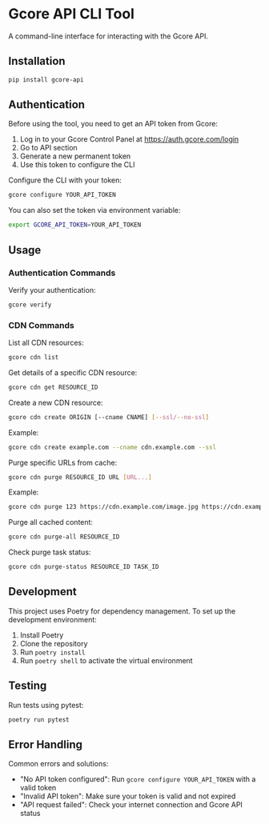 # Gcore API CLI Tool

A command-line interface for interacting with the Gcore API.

## Installation

```bash
pip install gcore-api
```

## Authentication

Before using the tool, you need to get an API token from Gcore:

1. Log in to your Gcore Control Panel at https://auth.gcore.com/login
2. Go to API section
3. Generate a new permanent token
4. Use this token to configure the CLI

Configure the CLI with your token:

```bash
gcore configure YOUR_API_TOKEN
```

You can also set the token via environment variable:

```bash
export GCORE_API_TOKEN=YOUR_API_TOKEN
```

## Usage

### Authentication Commands

Verify your authentication:
```bash
gcore verify
```

### CDN Commands

List all CDN resources:
```bash
gcore cdn list
```

Get details of a specific CDN resource:
```bash
gcore cdn get RESOURCE_ID
```

Create a new CDN resource:
```bash
gcore cdn create ORIGIN [--cname CNAME] [--ssl/--no-ssl]
```

Example:
```bash
gcore cdn create example.com --cname cdn.example.com --ssl
```

Purge specific URLs from cache:
```bash
gcore cdn purge RESOURCE_ID URL [URL...]
```

Example:
```bash
gcore cdn purge 123 https://cdn.example.com/image.jpg https://cdn.example.com/style.css
```

Purge all cached content:
```bash
gcore cdn purge-all RESOURCE_ID
```

Check purge task status:
```bash
gcore cdn purge-status RESOURCE_ID TASK_ID
```

## Development

This project uses Poetry for dependency management. To set up the development environment:

1. Install Poetry
2. Clone the repository
3. Run `poetry install`
4. Run `poetry shell` to activate the virtual environment

## Testing

Run tests using pytest:

```bash
poetry run pytest
```

## Error Handling

Common errors and solutions:

- "No API token configured": Run `gcore configure YOUR_API_TOKEN` with a valid token
- "Invalid API token": Make sure your token is valid and not expired
- "API request failed": Check your internet connection and Gcore API status

